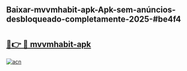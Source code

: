 ## Baixar-mvvmhabit-apk-Apk-sem-anúncios-desbloqueado-completamente-2025-#be4f4

# <h2><a href="https://ainizakaria.my?title=mvvmhabit-apk&ref=20M">🔗👉 🔴 mvvmhabit-apk</a></h2>

[![acn](https://github.com/user-attachments/assets/0f9c940e-d8b0-45ae-aac7-cd30a18b3e1c)](https://ainizakaria.my?title=mvvmhabit-apk&ref=20M)

